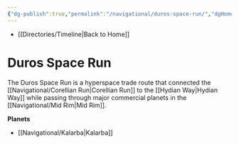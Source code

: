 ```yaml
---
{"dg-publish":true,"permalink":"/navigational/duros-space-run/","dgHomeLink":false}
---
```


- [[Directories/Timeline\|Back to Home]]

# Duros Space Run
The Duros Space Run is a hyperspace trade route that connected the [[Navigational/Corellian Run\|Corellian Run]] to the [[Hydian Way\|Hydian Way]] while passing through major commercial planets in the [[Navigational/Mid Rim\|Mid Rim]].

**Planets**
- [[Navigational/Kalarba\|Kalarba]]
